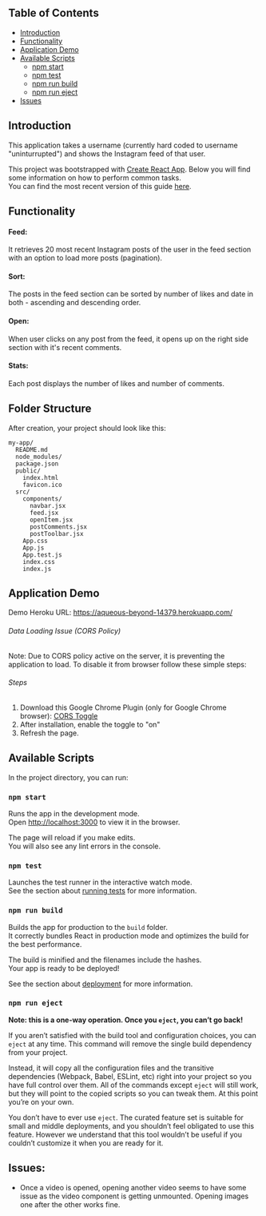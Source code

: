 ## Table of Contents

- [Introduction](#introduction)
- [Functionality](#functionality)
- [Application Demo](#application-demo)
- [Available Scripts](#available-scripts)
  - [npm start](#npm-start)
  - [npm test](#npm-test)
  - [npm run build](#npm-run-build)
  - [npm run eject](#npm-run-eject)
- [Issues](#issues)



## Introduction

This application takes a username (currently hard coded to username "uninturrupted") and shows the Instagram feed of that user.

This project was bootstrapped with [Create React App](https://github.com/facebookincubator/create-react-app).
Below you will find some information on how to perform common tasks.<br>
You can find the most recent version of this guide [here](https://github.com/facebookincubator/create-react-app/blob/master/packages/react-scripts/template/README.md).

## Functionality

#### Feed:
It retrieves 20 most recent Instagram posts of the user in the feed section with an option to load more posts (pagination).

#### Sort:
The posts in the feed section can be sorted by number of likes and date in both - ascending and descending order.

#### Open:
When user clicks on any post from the feed, it opens up on the right side section with it's recent comments.

#### Stats:
Each post displays the number of likes and number of comments.

## Folder Structure

After creation, your project should look like this:

```
my-app/
  README.md
  node_modules/
  package.json
  public/
    index.html
    favicon.ico
  src/
    components/
      navbar.jsx
      feed.jsx
      openItem.jsx
      postComments.jsx
      postToolbar.jsx
    App.css
    App.js
    App.test.js
    index.css
    index.js
```


## Application Demo

Demo Heroku URL: https://aqueous-beyond-14379.herokuapp.com/

###### Data Loading Issue (CORS Policy)
Note: Due to CORS policy active on the server, it is preventing the application to load. To disable it from browser follow these simple steps:

###### Steps

1. Download this Google Chrome Plugin (only for Google Chrome browser): [CORS Toggle](https://chrome.google.com/webstore/detail/cors-toggle/omcncfnpmcabckcddookmnajignpffnh?utm_source=chrome-app-launcher-info-dialog)
2. After installation, enable the toggle to "on"
3. Refresh the page.


## Available Scripts

In the project directory, you can run:

### `npm start`

Runs the app in the development mode.<br>
Open [http://localhost:3000](http://localhost:3000) to view it in the browser.

The page will reload if you make edits.<br>
You will also see any lint errors in the console.

### `npm test`

Launches the test runner in the interactive watch mode.<br>
See the section about [running tests](#running-tests) for more information.

### `npm run build`

Builds the app for production to the `build` folder.<br>
It correctly bundles React in production mode and optimizes the build for the best performance.

The build is minified and the filenames include the hashes.<br>
Your app is ready to be deployed!

See the section about [deployment](#deployment) for more information.

### `npm run eject`

**Note: this is a one-way operation. Once you `eject`, you can’t go back!**

If you aren’t satisfied with the build tool and configuration choices, you can `eject` at any time. This command will remove the single build dependency from your project.

Instead, it will copy all the configuration files and the transitive dependencies (Webpack, Babel, ESLint, etc) right into your project so you have full control over them. All of the commands except `eject` will still work, but they will point to the copied scripts so you can tweak them. At this point you’re on your own.

You don’t have to ever use `eject`. The curated feature set is suitable for small and middle deployments, and you shouldn’t feel obligated to use this feature. However we understand that this tool wouldn’t be useful if you couldn’t customize it when you are ready for it.

## Issues:
- Once a video is opened, opening another video seems to have some issue as the video component is getting unmounted. Opening images one after the other works fine.

